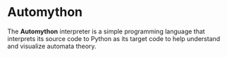 # Automython

The **Automython** interpreter is a simple programming language that interprets its source code to Python as its target code to help understand and visualize automata theory.